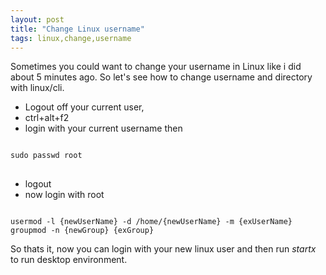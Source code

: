 ```yaml
---
layout: post
title: "Change Linux username"
tags: linux,change,username
---
```



Sometimes you could want to change your username in Linux like i did about 5 minutes ago. 
So let's see how to change username and directory with linux/cli.
* Logout off your current user,
* ctrl+alt+f2
* login with your current username
then
<pre>
<code>
sudo passwd root
</code>
</pre>

* logout
* now login with root
<pre>
<code>
usermod -l {newUserName} -d /home/{newUserName} -m {exUserName}
groupmod -n {newGroup} {exGroup}
</code></pre>


So thats it, now you can login with your new linux user and then run *startx* to run desktop environment.
